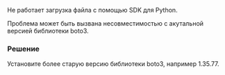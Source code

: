 Не работает загрузка файла с помощью SDK для Python.

Проблема может быть вызвана несовместимостью с акутальной версией библиотеки boto3.

### Решение

Установите более старую версию библиотеки boto3, например 1.35.77.